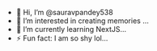 - 👋 Hi, I’m @sauravpandey538
- 👀 I’m interested in creating memories ...
- 🌱 I’m currently learning NextJS...
- ⚡ Fun fact: I am so shy lol...

<!---
sauravpandey538/sauravpandey538 is a ✨ special ✨ repository because its `README.md` (this file) appears on your GitHub profile.
You can click the Preview link to take a look at your changes.
--->
